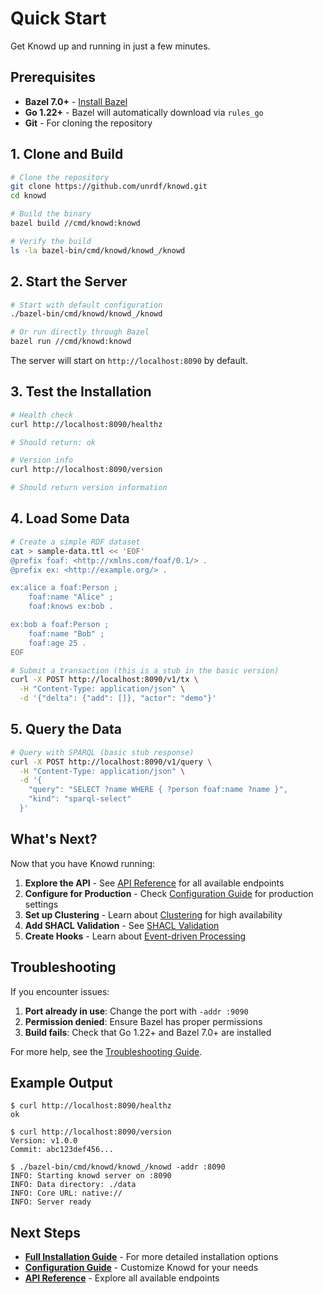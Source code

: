 # Quick Start

Get Knowd up and running in just a few minutes.

## Prerequisites

- **Bazel 7.0+** - [Install Bazel](https://bazel.build/install)
- **Go 1.22+** - Bazel will automatically download via `rules_go`
- **Git** - For cloning the repository

## 1. Clone and Build

```bash
# Clone the repository
git clone https://github.com/unrdf/knowd.git
cd knowd

# Build the binary
bazel build //cmd/knowd:knowd

# Verify the build
ls -la bazel-bin/cmd/knowd/knowd_/knowd
```

## 2. Start the Server

```bash
# Start with default configuration
./bazel-bin/cmd/knowd/knowd_/knowd

# Or run directly through Bazel
bazel run //cmd/knowd:knowd
```

The server will start on `http://localhost:8090` by default.

## 3. Test the Installation

```bash
# Health check
curl http://localhost:8090/healthz

# Should return: ok

# Version info
curl http://localhost:8090/version

# Should return version information
```

## 4. Load Some Data

```bash
# Create a simple RDF dataset
cat > sample-data.ttl << 'EOF'
@prefix foaf: <http://xmlns.com/foaf/0.1/> .
@prefix ex: <http://example.org/> .

ex:alice a foaf:Person ;
    foaf:name "Alice" ;
    foaf:knows ex:bob .

ex:bob a foaf:Person ;
    foaf:name "Bob" ;
    foaf:age 25 .
EOF

# Submit a transaction (this is a stub in the basic version)
curl -X POST http://localhost:8090/v1/tx \
  -H "Content-Type: application/json" \
  -d '{"delta": {"add": []}, "actor": "demo"}'
```

## 5. Query the Data

```bash
# Query with SPARQL (basic stub response)
curl -X POST http://localhost:8090/v1/query \
  -H "Content-Type: application/json" \
  -d '{
    "query": "SELECT ?name WHERE { ?person foaf:name ?name }",
    "kind": "sparql-select"
  }'
```

## What's Next?

Now that you have Knowd running:

1. **Explore the API** - See [API Reference](../user-guide/api-reference.md) for all available endpoints
2. **Configure for Production** - Check [Configuration Guide](./configuration.md) for production settings
3. **Set up Clustering** - Learn about [Clustering](../../architecture/clustering.md) for high availability
4. **Add SHACL Validation** - See [SHACL Validation](../user-guide/shacl-validation.md)
5. **Create Hooks** - Learn about [Event-driven Processing](../user-guide/hooks.md)

## Troubleshooting

If you encounter issues:

1. **Port already in use**: Change the port with `-addr :9090`
2. **Permission denied**: Ensure Bazel has proper permissions
3. **Build fails**: Check that Go 1.22+ and Bazel 7.0+ are installed

For more help, see the [Troubleshooting Guide](../../troubleshooting/common-issues.md).

## Example Output

```
$ curl http://localhost:8090/healthz
ok

$ curl http://localhost:8090/version
Version: v1.0.0
Commit: abc123def456...

$ ./bazel-bin/cmd/knowd/knowd_/knowd -addr :8090
INFO: Starting knowd server on :8090
INFO: Data directory: ./data
INFO: Core URL: native://
INFO: Server ready
```

## Next Steps

- **[Full Installation Guide](./installation.md)** - For more detailed installation options
- **[Configuration Guide](./configuration.md)** - Customize Knowd for your needs
- **[API Reference](../user-guide/api-reference.md)** - Explore all available endpoints
